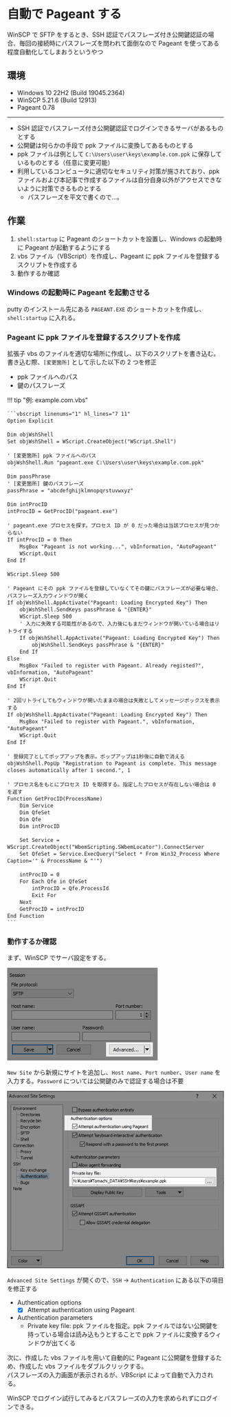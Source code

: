 # 自動で Pageant する

WinSCP で SFTP をするとき、SSH 認証でパスフレーズ付き公開鍵認証の場合、毎回の接続時にパスフレーズを問われて面倒なので Pageant を使ってある程度自動化してしまおうというやつ

## 環境

- Windows 10 22H2 (Build 19045.2364)
- WinSCP 5.21.6 (Build 12913)
- Pageant 0.78

---

- SSH 認証でパスフレーズ付き公開鍵認証でログインできるサーバがあるものとする
- 公開鍵は何らかの手段で ppk ファイルに変換してあるものとする
- ppk ファイルは例として `C:\Users\user\keys\example.com.ppk` に保存しているものとする（任意に変更可能）
- 利用しているコンピュータに適切なセキュリティ対策が施されており、ppk ファイルおよび本記事で作成するファイルは自分自身以外がアクセスできないように対策できるものとする
  - パスフレーズを平文で書くので…。

## 作業

1. `shell:startup` に Pageant のショートカットを設置し、Windows の起動時に Pageant が起動するようにする
2. vbs ファイル（VBScript）を作成し、Pageant に ppk ファイルを登録するスクリプトを作成する
3. 動作するか確認

### Windows の起動時に Pageant を起動させる

putty のインストール先にある `PAGEANT.EXE` のショートカットを作成し、`shell:startup` に入れる。

### Pageant に ppk ファイルを登録するスクリプトを作成

拡張子 vbs のファイルを適切な場所に作成し、以下のスクリプトを書き込む。  
書き込む際、`[変更箇所]` として示した以下の 2 つを修正

- ppk ファイルへのパス
- 鍵のパスフレーズ

!!! tip "例: example.com.vbs"

    ```vbscript linenums="1" hl_lines="7 11"
    Option Explicit

    Dim objWshShell
    Set objWshShell = WScript.CreateObject("WScript.Shell")

    ' [変更箇所] ppk ファイルへのパス
    objWshShell.Run "pageant.exe C:\Users\user\keys\example.com.ppk"

    Dim passPhrase
    ' [変更箇所] 鍵のパスフレーズ
    passPhrase = "abcdefghijklmnopqrstuvwxyz"

    Dim intProcID
    intProcID = GetProcID("pageant.exe")

    ' pageant.exe プロセスを探す。プロセス ID が 0 だった場合は当該プロセスが見つからない
    If intProcID = 0 Then
        MsgBox "Pageant is not working...", vbInformation, "AutoPageant"
        WScript.Quit
    End If

    WScript.Sleep 500

    ' Pageant にその ppk ファイルを登録していなくてその鍵にパスフレーズが必要な場合、パスフレーズ入力ウィンドウが開く
    If objWshShell.AppActivate("Pageant: Loading Encrypted Key") Then
        objWshShell.SendKeys passPhrase & "{ENTER}"
        WScript.Sleep 500
        ' 入力に失敗する可能性があるので、入力後にもまだウィンドウが開いている場合はリトライする
        If objWshShell.AppActivate("Pageant: Loading Encrypted Key") Then
            objWshShell.SendKeys passPhrase & "{ENTER}"
        End If
    Else
        MsgBox "Failed to register with Pageant. Already registed?", vbInformation, "AutoPageant"
        WScript.Quit
    End If

    ' 2回リトライしてもウィンドウが開いたままの場合は失敗としてメッセージボックスを表示する
    If objWshShell.AppActivate("Pageant: Loading Encrypted Key") Then
        MsgBox "Failed to register with Pageant.", vbInformation, "AutoPageant"
        WScript.Quit
    End If

    ' 登録完了としてポップアップを表示。ポップアップは1秒後に自動で消える
    objWshShell.PopUp "Registration to Pageant is complete. This message closes automatically after 1 second.", 1

    ' プロセス名をもとにプロセス ID を取得する。指定したプロセスが存在しない場合は 0 を返す
    Function GetProcID(ProcessName)
        Dim Service
        Dim QfeSet
        Dim Qfe
        Dim intProcID

        Set Service = WScript.CreateObject("WbemScripting.SWbemLocator").ConnectServer
        Set QfeSet = Service.ExecQuery("Select * From Win32_Process Where Caption='" & ProcessName & "'")

        intProcID = 0
        For Each Qfe in QfeSet
            intProcID = Qfe.ProcessId
            Exit For
        Next
        GetProcID = intProcID
    End Function
    ```

### 動作するか確認

まず、WinSCP でサーバ設定をする。

![](assets/server-config-window.png)

`New Site` から新規にサイトを追加し、`Host name`、`Port number`、`User name` を入力する。`Password` については公開鍵のみで認証する場合は不要

![](assets/advanced-config.png)

`Advanced Site Settings` が開くので、`SSH` -> `Authentication` にある以下の項目を修正する

- Authentication options
  - [x] Attempt authentication using Pageant
- Authentication parameters
  - Private key file: ppk ファイルを指定。ppk ファイルではない公開鍵を持っている場合は読み込もうとすることで ppk ファイルに変換するウィンドウが出てくる

次に、作成した vbs ファイルを用いて自動的に Pageant に公開鍵を登録するため、作成した vbs ファイルをダブルクリックする。  
パスフレーズの入力画面が表示されるが、VBScript によって自動で入力される。

WinSCP でログイン試行してみるとパスフレーズの入力を求められずにログインできる。
